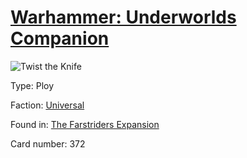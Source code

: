 # [Warhammer: Underworlds Companion](https://guidokessels.github.io/wh-underworlds)

  

![Twist the Knife](https://warhammerunderworlds.com/wp-content/uploads/sites/6/2018/03/372_ENG.png)



Type: Ploy

Faction: [Universal](https://guidokessels.github.io/wh-underworlds/factions/universal.md)

Found in: [The Farstriders Expansion](https://guidokessels.github.io/wh-underworlds/locations/the-farstriders-expansion.md)

Card number: 372
